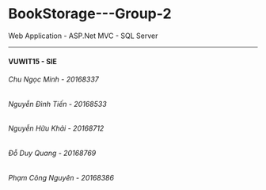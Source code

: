 # BookStorage---Group-2
Web Application - ASP.Net MVC - SQL Server 
***
#### VUWIT15 - SIE
###### Chu Ngọc Minh - 20168337
###### Nguyễn Đình Tiến - 20168533
###### Nguyễn Hữu Khải - 20168712
###### Đỗ Duy Quang - 20168769
###### Phạm Công Nguyên - 20168386
